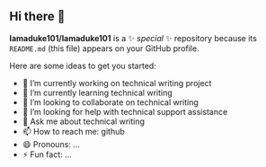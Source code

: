 ## Hi there 👋


**Iamaduke101/Iamaduke101** is a ✨ _special_ ✨ repository because its `README.md` (this file) appears on your GitHub profile.

Here are some ideas to get you started:

- 🔭 I’m currently working on technical writing project 
- 🌱 I’m currently learning technical writing 
- 👯 I’m looking to collaborate on technical writing 
- 🤔 I’m looking for help with technical support assistance 
- 💬 Ask me about technical writing 
- 📫 How to reach me: github
- 😄 Pronouns: ...
- ⚡ Fun fact: ...
